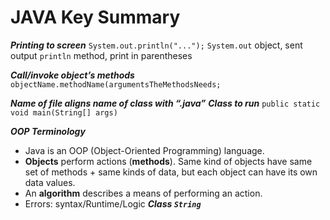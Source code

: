# JAVA Key Summary

***Printing to screen***
`System.out.println("...");`
`System.out` object, sent output
`println` method, print in parentheses

***Call/invoke object’s methods***
`objectName.methodName(argumentsTheMethodsNeeds;`

***Name of file aligns name of class with “.java”***
***Class to run***
`public static void main(String[] args)`

***OOP Terminology***
- Java is an OOP (Object-Oriented Programming) language.
- **Objects** perform actions (**methods**). Same kind of objects have same set of methods + same kinds of data, but each object can have its own data values. 
- An **algorithm** describes a means of performing an action.
- Errors: syntax/Runtime/Logic
***Class `String`***
